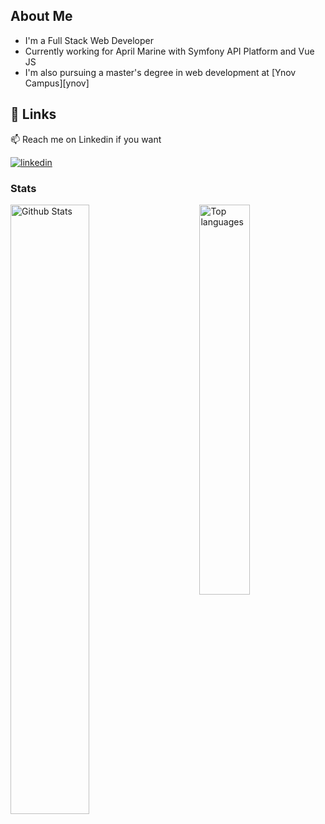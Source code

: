 
## About Me
- I'm a Full Stack Web Developer 
- Currently working for April Marine with Symfony API Platform and Vue JS
- I'm also pursuing a master's degree in web development at [Ynov Campus][ynov]


## 🔗 Links

📫 Reach me on Linkedin if you want 

[![linkedin](https://img.shields.io/badge/linkedin-0A66C2?style=for-the-badge&logo=linkedin&logoColor=white)](https://www.linkedin.com/in/antoine-marionneau/)



### Stats

<img align="right" width="40%" alt="Top languages" src="https://github-readme-stats-1-psi.vercel.app/api/top-langs/?username=AntoineMra&theme=onedark&count_private=true&layout=compact&langs_count=8" />
<img align="left" width="50%" alt="Github Stats" src="https://github-readme-stats-1-psi.vercel.app/api?username=AntoineMra&show_icons=true&theme=onedark&count_private=true&include_all_commits=true&custom_title=Github Stats" />
